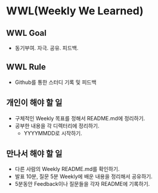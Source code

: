# WWL(Weekly We Learned)

## WWL Goal
- 동기부여. 자극. 공유. 피드백.

## WWL Rule
- Github를 통한 스터디 기록 및 피드백

## 개인이 해야 할 일
- 구체적인 Weekly 목표를 정해서 README.md에 정리하기.
- 공부한 내용을 각 디렉터리에 정리하기.
    - YYYYMMDD로 시작하기.


## 만나서 해야 할 일
- 다른 사람의 Weekly README.md를 확인하기.
- 발표 10분, 질문 5분 Weekly에 배운 내용을 정리해서 공유하기.
- 5분동안 Feedback이나 질문들을 각자 README에 기록하기.
